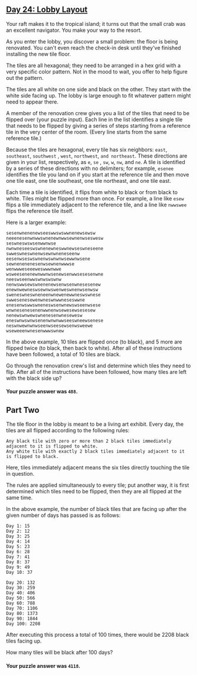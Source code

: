 ## [Day 24: Lobby Layout](https://adventofcode.com/2020/day/24)

Your raft makes it to the tropical island; it turns out that the small crab was an excellent
navigator. You make your way to the resort.

As you enter the lobby, you discover a small problem: the floor is being renovated. You can't even
reach the check-in desk until they've finished installing the new tile floor.

The tiles are all hexagonal; they need to be arranged in a hex grid with a very specific color
pattern. Not in the mood to wait, you offer to help figure out the pattern.

The tiles are all white on one side and black on the other. They start with the white side facing
up. The lobby is large enough to fit whatever pattern might need to appear there.

A member of the renovation crew gives you a list of the tiles that need to be flipped over (your
puzzle input). Each line in the list identifies a single tile that needs to be flipped by giving a
series of steps starting from a reference tile in the very center of the room. (Every line starts
from the same reference tile.)

Because the tiles are hexagonal, every tile has six neighbors: `east`, `southeast`, `southwest`
, `west`, `northwest`, `and northeast`. These directions are given in your list, respectively,
as `e`, `se`
, `sw`, `w`, `nw`, and `ne`. A tile is identified by a series of these directions with no
delimiters; for example, `esenee` identifies the tile you land on if you start at the reference tile
and then move one tile east, one tile southeast, one tile northeast, and one tile east.

Each time a tile is identified, it flips from white to black or from black to white. Tiles might be
flipped more than once. For example, a line like `esew` flips a tile immediately adjacent to the
reference tile, and a line like `nwwswee` flips the reference tile itself.

Here is a larger example:

```
sesenwnenenewseeswwswswwnenewsewsw
neeenesenwnwwswnenewnwwsewnenwseswesw
seswneswswsenwwnwse
nwnwneseeswswnenewneswwnewseswneseene
swweswneswnenwsewnwneneseenw
eesenwseswswnenwswnwnwsewwnwsene
sewnenenenesenwsewnenwwwse
wenwwweseeeweswwwnwwe
wsweesenenewnwwnwsenewsenwwsesesenwne
neeswseenwwswnwswswnw
nenwswwsewswnenenewsenwsenwnesesenew
enewnwewneswsewnwswenweswnenwsenwsw
sweneswneswneneenwnewenewwneswswnese
swwesenesewenwneswnwwneseswwne
enesenwswwswneneswsenwnewswseenwsese
wnwnesenesenenwwnenwsewesewsesesew
nenewswnwewswnenesenwnesewesw
eneswnwswnwsenenwnwnwwseeswneewsenese
neswnwewnwnwseenwseesewsenwsweewe
wseweeenwnesenwwwswnew
```

In the above example, 10 tiles are flipped once (to black), and 5 more are flipped twice (to black,
then back to white). After all of these instructions have been followed, a total of 10 tiles are
black.

Go through the renovation crew's list and determine which tiles they need to flip. After all of the
instructions have been followed, how many tiles are left with the black side up?

#### Your puzzle answer was `488`.

## Part Two

The tile floor in the lobby is meant to be a living art exhibit. Every day, the tiles are all
flipped according to the following rules:

    Any black tile with zero or more than 2 black tiles immediately adjacent to it is flipped to white.
    Any white tile with exactly 2 black tiles immediately adjacent to it is flipped to black.

Here, tiles immediately adjacent means the six tiles directly touching the tile in question.

The rules are applied simultaneously to every tile; put another way, it is first determined which
tiles need to be flipped, then they are all flipped at the same time.

In the above example, the number of black tiles that are facing up after the given number of days
has passed is as follows:

```
Day 1: 15
Day 2: 12
Day 3: 25
Day 4: 14
Day 5: 23
Day 6: 28
Day 7: 41
Day 8: 37
Day 9: 49
Day 10: 37

Day 20: 132
Day 30: 259
Day 40: 406
Day 50: 566
Day 60: 788
Day 70: 1106
Day 80: 1373
Day 90: 1844
Day 100: 2208
```

After executing this process a total of 100 times, there would be 2208 black tiles facing up.

How many tiles will be black after 100 days?

#### Your puzzle answer was `4118`.